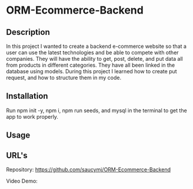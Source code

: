 # ORM-Ecommerce-Backend

## Description

In this project I wanted to create a backend e-commerce website so that a user can use the latest technologies and be able to compete with other companies. They will have the ability to get, post, delete, and put data all from products in different categories. They have all been linked in the database using models. During this project I learned how to create put request, and how to structure them in my code.

## Installation 

Run npm init -y, npm i, npm run seeds, and mysql in the terminal to get the app to work properly.

## Usage



## URL's 

Repository: https://github.com/saucymj/ORM-Ecommerce-Backend

Video Demo:

